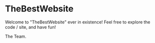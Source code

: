 # TheBestWebsite

Welcome to "TheBestWebsite" ever in existence!
Feel free to explore the code / site, and have fun!


The Team.
